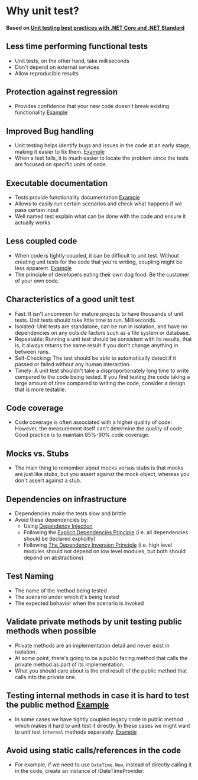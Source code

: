 # Why unit test?

#### Based on [Unit testing best practices with .NET Core and .NET Standard](https://learn.microsoft.com/en-us/dotnet/core/testing/unit-testing-best-practices)

## Less time performing functional tests

- Unit tests, on the other hand, take milliseconds
- Don't depend on external services
- Allow reproducible results

## Protection against regression

- Provides confidence that your new code doesn't break existing functionality [Example](examples/regression_example.md)

## Improved Bug handling
- Unit testing helps identify bugs and issues in the code at an early stage, making it easier to fix them. [Example](examples/bug_identification.md)
- When a test fails, it is much easier to locate the problem since the tests are focused on specific units of code.

## Executable documentation

- Tests provide functionality documentation [Example](examples/documentation_example.md)
- Allows to easily run certain scenarios and check what happens if we pass certain input
- Well named test explain what can be done with the code and ensure it actually works

## Less coupled code

- When code is tightly coupled, it can be difficult to unit test. Without creating unit tests for the code that you're
  writing, coupling might be less apparent. [Example](examples/tightly_coupled.md)
- The principle of developers eating their own dog food. Be the customer of your own code.

## Characteristics of a good unit test

- Fast: It isn't uncommon for mature projects to have thousands of unit tests. Unit tests should take little time to
  run. Milliseconds.
- Isolated: Unit tests are standalone, can be run in isolation, and have no dependencies on any outside factors such as
  a file system or database.
- Repeatable: Running a unit test should be consistent with its results, that is, it always returns the same result if
  you don't change anything in between runs.
- Self-Checking: The test should be able to automatically detect if it passed or failed without any human interaction.
- Timely: A unit test shouldn't take a disproportionately long time to write compared to the code being tested. If you
  find testing the code taking a large amount of time compared to writing the code, consider a design that is more
  testable.

## Code coverage

- Code coverage is often associated with a higher quality of code. However, the measurement itself can't determine the
  quality of code. Good practice is to maintain 85%-90% code coverage.

## Mocks vs. Stubs
- The main thing to remember about mocks versus stubs is that mocks are just like stubs, but you assert against the mock object, whereas you don't assert against a stub.

## Dependencies on infrastructure
- Dependencies make the tests slow and brittle
- Avoid these dependencies by:
  - Using [Dependency Injection](https://learn.microsoft.com/en-us/dotnet/core/extensions/dependency-injection)
  - Following the [Explicit Dependencies Principle](https://deviq.com/principles/explicit-dependencies-principle) (i.e. all dependencies should be declared explicitly)
  - Following [The Dependency Inversion Principle](https://deviq.com/principles/dependency-inversion-principle) (i.e. high level modules should not depend on low level modules, but both should depend on abstractions)

## Test Naming
- The name of the method being tested
- The scenario under which it's being tested
- The expected behavior when the scenario is invoked

## Validate private methods by unit testing public methods when possible
- Private methods are an implementation detail and never exist in isolation.
- At some point, there's going to be a public facing method that calls the private method as part of its implementation.
- What you should care about is the end result of the public method that calls into the private one.

## Testing internal methods in case it is hard to test the public method [Example](examples/testing_internal.md)
- In some cases we have tightly coupled legacy code in public method which makes it hard to unit test it directly. In these cases we might want to unit test `internal` methods separately. [Example](examples/testing_internal.md)

## Avoid using static calls/references in the code
- For example, if we need to use `DateTime.Now`, instead of directly calling it in the code, create an instance of IDateTimeProvider.